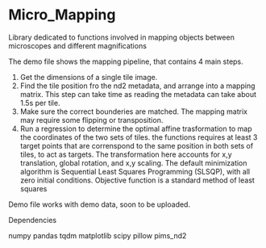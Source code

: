 # Micro_Mapping
Library dedicated to functions involved in mapping objects between microscopes and different magnifications

The demo file shows the mapping pipeline, that contains 4 main steps.
1. Get the dimensions of a single tile image.
2. Find the tile position fro the nd2 metadata, and arrange into a mapping matrix.
   This step can take time as reading the metadata can take about 1.5s per tile.
3. Make sure the correct bounderies are matched. The mapping matrix may require some flipping or transposition.
4. Run a regression to determine the optimal affine trasformation to map the coordinates of the two sets of tiles.
   the functions requires at least 3 target points that are correnspond to the same position in both sets of tiles,
   to act as targets.
   The transformation here accounts for x,y translation, global rotation, and x,y scaling.
   The default minimization algorithm is Sequential Least Squares Programming (SLSQP), with all zero initial conditions.
   Objective function is a standard method of least squares

Demo file works with demo data, soon to be uploaded.

Dependencies

numpy
pandas
tqdm
matplotlib
scipy
pillow
pims_nd2
